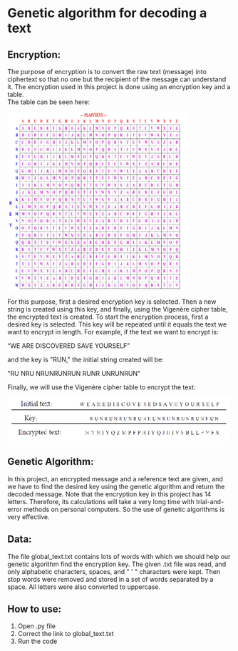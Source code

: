 # Genetic algorithm for decoding a text

## Encryption:
The purpose of encryption is to convert the raw text (message) into ciphertext so that no one but the recipient of the message can understand it. The encryption used in this project is done using an encryption key and a table.<br>
The table can be seen here:

<img src="./table.jpg" width="400" height="400">

For this purpose, first a desired encryption key is selected. Then a new string is created using this key, and finally, using the Vigenère cipher table, the encrypted text is created. To start the encryption process, first a desired key is selected. This key will be repeated until it equals the text we want to encrypt in length. For example, if the text we want to encrypt is:

“WE ARE DISCOVERED SAVE YOURSELF”

and the key is "RUN,"  the initial string created will be:

"RU NRU NRUNRUNRUN RUNR UNRUNRUN" 

Finally, we will use the Vigenère cipher table to encrypt the text:<br>

<img src="./sample.jpg" width="500" height="100">

## Genetic Algorithm:
In this project, an encrypted message and a reference text are given, and we have to find the desired key using the genetic algorithm and return the decoded message. Note that the encryption key in this project has 14 letters. Therefore, its calculations will take a very long time with trial-and-error methods on personal computers. So the use of genetic algorithms is very effective.

## Data:
The file global_text.txt contains lots of words with which we should help our genetic algorithm find the encryption key. The given .txt file was read, and only alphabetic characters, spaces, and " ' " characters were kept. Then stop words were removed and stored in a set of words separated by a space. All letters were also converted to uppercase.

## How to use:
1. Open .py file
2. Correct the link to global_text.txt
3. Run the code


